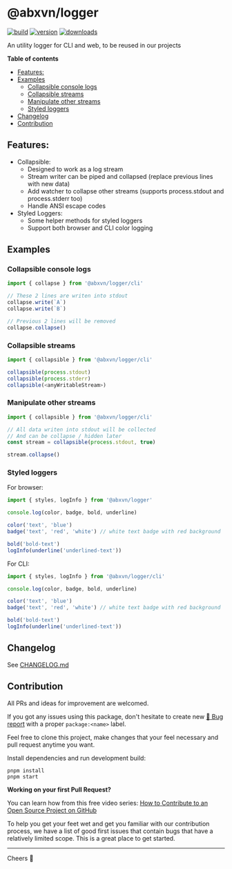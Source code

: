 @abxvn/logger
=====
[![build][badge-build]][changelog]
[![version][npm-version-badge]][npm-url]
[![downloads][npm-downloads-badge]][npm-url]

An utility logger for CLI and web, to be reused in our projects

**Table of contents**
* [Features:](#features)
* [Examples](#examples)
  + [Collapsible console logs](#collapsible-console-logs)
  + [Collapsible streams](#collapsible-streams)
  + [Manipulate other streams](#manipulate-other-streams)
  + [Styled loggers](#styled-loggers)
* [Changelog](#changelog)
* [Contribution](#contribution)

Features:
-----
+ Collapsible:
  - Designed to work as a log stream
  - Stream writer can be piped and collapsed (replace previous lines with new data)
  - Add watcher to collapse other streams (supports process.stdout and process.stderr too)
  - Handle ANSI escape codes
+ Styled Loggers:
  - Some helper methods for styled loggers
  - Support both browser and CLI color logging

Examples
-----
### Collapsible console logs

```typescript
import { collapse } from '@abxvn/logger/cli'

// These 2 lines are writen into stdout
collapse.write(`A`)
collapse.write(`B`)

// Previous 2 lines will be removed
collapse.collapse()
```

### Collapsible streams

```typescript
import { collapsible } from '@abxvn/logger/cli'

collapsible(process.stdout)
collapsible(process.stderr)
collapsible(<anyWritableStream>)
```

### Manipulate other streams

```typescript
import { collapsible } from '@abxvn/logger/cli'

// All data writen into stdout will be collected
// And can be collapse / hidden later
const stream = collapsible(process.stdout, true)

stream.collapse()
```

### Styled loggers

For browser:
```typescript
import { styles, logInfo } from '@abxvn/logger'

console.log(color, badge, bold, underline)

color('text', 'blue')
badge('text', 'red', 'white') // white text badge with red background

bold('bold-text')
logInfo(underline('underlined-text'))
```

For CLI:
```typescript
import { styles, logInfo } from '@abxvn/logger/cli'

console.log(color, badge, bold, underline)

color('text', 'blue')
badge('text', 'red', 'white') // white text badge with red background

bold('bold-text')
logInfo(underline('underlined-text'))
```

Changelog
-----
See [CHANGELOG.md][changelog]

Contribution
-----

All PRs and ideas for improvement are welcomed. 

If you got any issues using this package, don't hesitate to create new [🐞 Bug report][issues] with a proper `package:<name>` label.

Feel free to clone this project, make changes that your feel necessary and pull request anytime you want.

Install dependencies and run development build:
```
pnpm install
pnpm start
```

**Working on your first Pull Request?**

You can learn how from this free video series: [How to Contribute to an Open Source Project on GitHub](https://egghead.io/courses/how-to-contribute-to-an-open-source-project-on-github)

To help you get your feet wet and get you familiar with our contribution process, we have a list of good first issues that contain bugs that have a relatively limited scope. This is a great place to get started.

-----
Cheers 🍻

[changelog]: https://github.com/abxvn/source/blob/main/packages/logger/CHANGELOG.md
[issues]: https://github.com/abxvn/source/issues?q=is%3Aopen+is%3Aissue+label%3Apackage%3Alogger
[good-first]: https://github.com/abxvn/source/issues?q=is%3Aopen+is%3Aissue+label%3Aflag%3Agood-first
[badge-build]: https://github.com/abxvn/source/actions/workflows/build.yaml/badge.svg
[npm-url]: https://www.npmjs.com/package/@abxvn/logger
[npm-downloads-badge]: https://img.shields.io/npm/dw/@abxvn/logger
[npm-version-badge]: https://img.shields.io/npm/v/@abxvn/logger

